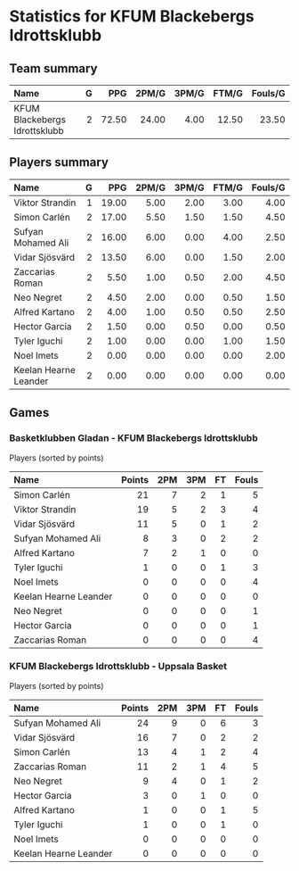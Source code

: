 # Statistics for KFUM Blackebergs Idrottsklubb

## Team summary

| Name | G | PPG | 2PM/G | 3PM/G | FTM/G | Fouls/G |
|:-----|--:|----:|------:|------:|------:|--------:|
| KFUM Blackebergs Idrottsklubb | 2 | 72.50 | 24.00 | 4.00 | 12.50 | 23.50 |

## Players summary

| Name | G | PPG | 2PM/G | 3PM/G | FTM/G | Fouls/G |
|:-----|--:|----:|------:|------:|------:|--------:|
| Viktor Strandin | 1 | 19.00 | 5.00 | 2.00 | 3.00 | 4.00 |
| Simon Carlén | 2 | 17.00 | 5.50 | 1.50 | 1.50 | 4.50 |
| Sufyan Mohamed Ali | 2 | 16.00 | 6.00 | 0.00 | 4.00 | 2.50 |
| Vidar Sjösvärd | 2 | 13.50 | 6.00 | 0.00 | 1.50 | 2.00 |
| Zaccarias Roman | 2 | 5.50 | 1.00 | 0.50 | 2.00 | 4.50 |
| Neo Negret | 2 | 4.50 | 2.00 | 0.00 | 0.50 | 1.50 |
| Alfred Kartano | 2 | 4.00 | 1.00 | 0.50 | 0.50 | 2.50 |
| Hector Garcia | 2 | 1.50 | 0.00 | 0.50 | 0.00 | 0.50 |
| Tyler Iguchi | 2 | 1.00 | 0.00 | 0.00 | 1.00 | 1.50 |
| Noel Imets | 2 | 0.00 | 0.00 | 0.00 | 0.00 | 2.00 |
| Keelan Hearne Leander | 2 | 0.00 | 0.00 | 0.00 | 0.00 | 0.00 |

## Games

### Basketklubben Gladan - KFUM Blackebergs Idrottsklubb

Players (sorted by points)

| Name | Points | 2PM | 3PM | FT | Fouls |
|:-----|-------:|----:|----:|---:|------:|
| Simon Carlén | 21 |  7 |  2 |  1 |  5 |
| Viktor Strandin | 19 |  5 |  2 |  3 |  4 |
| Vidar Sjösvärd | 11 |  5 |  0 |  1 |  2 |
| Sufyan Mohamed Ali |  8 |  3 |  0 |  2 |  2 |
| Alfred Kartano |  7 |  2 |  1 |  0 |  0 |
| Tyler Iguchi |  1 |  0 |  0 |  1 |  3 |
| Noel Imets |  0 |  0 |  0 |  0 |  4 |
| Keelan Hearne Leander |  0 |  0 |  0 |  0 |  0 |
| Neo Negret |  0 |  0 |  0 |  0 |  1 |
| Hector Garcia |  0 |  0 |  0 |  0 |  1 |
| Zaccarias Roman |  0 |  0 |  0 |  0 |  4 |

### KFUM Blackebergs Idrottsklubb - Uppsala Basket

Players (sorted by points)

| Name | Points | 2PM | 3PM | FT | Fouls |
|:-----|-------:|----:|----:|---:|------:|
| Sufyan Mohamed Ali | 24 |  9 |  0 |  6 |  3 |
| Vidar Sjösvärd | 16 |  7 |  0 |  2 |  2 |
| Simon Carlén | 13 |  4 |  1 |  2 |  4 |
| Zaccarias Roman | 11 |  2 |  1 |  4 |  5 |
| Neo Negret |  9 |  4 |  0 |  1 |  2 |
| Hector Garcia |  3 |  0 |  1 |  0 |  0 |
| Alfred Kartano |  1 |  0 |  0 |  1 |  5 |
| Tyler Iguchi |  1 |  0 |  0 |  1 |  0 |
| Noel Imets |  0 |  0 |  0 |  0 |  0 |
| Keelan Hearne Leander |  0 |  0 |  0 |  0 |  0 |

